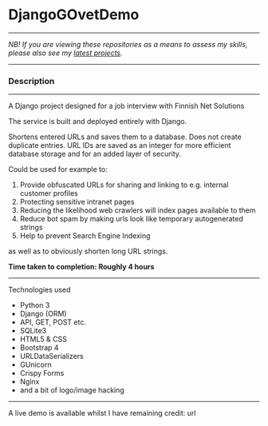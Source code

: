 # DjangoGOvetDemo

_____________________________________

*NB! If you are viewing these repositories as a means to assess my skills, please also see my [latest projects](https://github.com/pythonInRelay?tab=repositories).*

_________________________

### Description

_____________________________________

A Django project designed for a job interview with Finnish Net Solutions

The service is built and deployed entirely with Django.

Shortens entered URLs and saves them to a database. Does not create duplicate entries.
URL IDs are saved as an integer for more efficient database storage and for an added layer of security.

Could be used for example to:

1. Provide obfuscated URLs for sharing and linking to e.g. internal customer profiles
2. Protecting sensitive intranet pages
3. Reducing the likelihood web crawlers will index pages available to them
4. Reduce bot spam by making urls look like temporary autogenerated strings
5. Help to prevent Search Engine Indexing

as well as to obviously shorten long URL strings.

**Time taken to completion: Roughly 4 hours**

_____________________________________

Technologies used

* Python 3
* Django (ORM)
* API, GET, POST etc.
* SQLite3
* HTML5 & CSS
* Bootstrap 4
* URLDataSerializers
* GUnicorn
* Crispy Forms
* Nginx
* and a bit of logo/image hacking

_____________________________________

A live demo is available whilst I have remaining credit: url